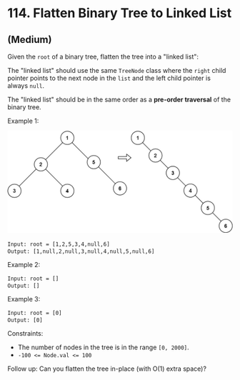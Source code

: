 # 114. Flatten Binary Tree to Linked List
## (Medium)

Given the `root` of a binary tree, flatten the tree into a "linked list":

The "linked list" should use the same `TreeNode` class where the `right` child pointer points to the next node in the `list` and the left child pointer is always `null`.

The "linked list" should be in the same order as a **pre-order traversal** of the binary tree.
 

Example 1:

![alt text](image.png)

```
Input: root = [1,2,5,3,4,null,6]
Output: [1,null,2,null,3,null,4,null,5,null,6]
```

Example 2:

```
Input: root = []
Output: []
```

Example 3:

```
Input: root = [0]
Output: [0]
```

Constraints:

- The number of nodes in the tree is in the range `[0, 2000]`.
- `-100 <= Node.val <= 100`
 

Follow up: Can you flatten the tree in-place (with O(1) extra space)?